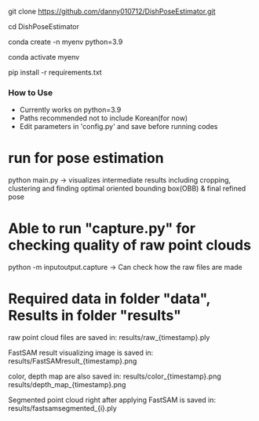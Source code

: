 git clone https://github.com/danny010712/DishPoseEstimator.git

cd DishPoseEstimator

conda create -n myenv python=3.9

conda activate myenv

pip install -r requirements.txt

### How to Use ###
- Currently works on python=3.9
- Paths recommended not to include Korean(for now)
- Edit parameters in 'config.py' and save before running codes

# run for pose estimation
python main.py
-> visualizes intermediate results including cropping, clustering and finding optimal oriented bounding box(OBB) & final refined pose

# Able to run "capture.py" for checking quality of raw point clouds
python -m inputoutput.capture
-> Can check how the raw files are made

# Required data in folder "data", Results in folder "results"
raw point cloud files are saved in:
results/raw_{timestamp}.ply

FastSAM result visualizing image is saved in:
results/FastSAMresult_{timestamp}.png

color, depth map are also saved in:
results/color_{timestamp}.png
results/depth_map_{timestamp}.png

Segmented point cloud right after applying FastSAM is saved in:
results/fastsamsegmented_{i}.ply
